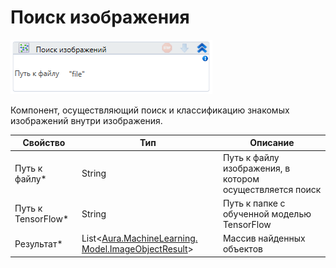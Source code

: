 # Поиск изображения

![](<../../../.gitbook/assets/image (29).png>)

Компонент, осуществляющий поиск и классификацию знакомых изображений внутри изображения.

| Свойство            | Тип                                                                                   | Описание                                                 |
| ------------------- | ------------------------------------------------------------------------------------- | -------------------------------------------------------- |
| Путь к файлу\*      | String                                                                                | Путь к файлу изображения, в котором осуществляется поиск |
| Путь к TensorFlow\* | String                                                                                | Путь к папке с обученной моделью TensorFlow              |
| Результат\*         | List<[Aura.MachineLearning. Model.ImageObjectResult](datatypes/imageobjectresult.md)> | Массив найденных объектов                                |



